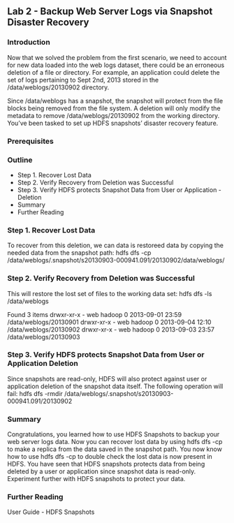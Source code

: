 ## Lab 2 - Backup Web Server Logs via Snapshot Disaster Recovery

### Introduction

Now that we solved the problem from the first scenario, we need to account for new data loaded into the web logs dataset, there could be an erroneous deletion of a file or directory. For example, an application could delete the set of logs pertaining to Sept 2nd, 2013 stored in the /data/weblogs/20130902 directory.

Since /data/weblogs has a snapshot, the snapshot will protect from the file blocks being removed from the file system. A deletion will only modify the metadata to remove /data/weblogs/20130902 from the working directory. You’ve been tasked to set up HDFS snapshots’ disaster recovery feature.

### Prerequisites

### Outline
- Step 1. Recover Lost Data
- Step 2. Verify Recovery from Deletion was Successful
- Step 3. Verify HDFS protects Snapshot Data from User or Application - Deletion
- Summary
- Further Reading

### Step 1. Recover Lost Data

To recover from this deletion, we can data is restoreed data by copying the needed data from the snapshot path:
hdfs dfs -cp /data/weblogs/.snapshot/s20130903-000941.091/20130902/data/weblogs/

### Step 2. Verify Recovery from Deletion was Successful

This will restore the lost set of files to the working data set:
hdfs dfs -ls /data/weblogs

Found 3 items
drwxr-xr-x   - web hadoop  	     0 2013-09-01 23:59 /data/weblogs/20130901
drwxr-xr-x   - web hadoop  	     0 2013-09-04 12:10 /data/weblogs/20130902
drwxr-xr-x   - web hadoop  	     0 2013-09-03 23:57 /data/weblogs/20130903

### Step 3. Verify HDFS protects Snapshot Data from User or Application Deletion
Since snapshots are read-only, HDFS will also protect against user or application deletion of the snapshot data itself. The following operation will fail:
hdfs dfs -rmdir /data/weblogs/.snapshot/s20130903-000941.091/20130902

### Summary

Congratulations, you learned how to use HDFS Snapshots to backup your web server logs data. Now you can recover lost data by using hdfs dfs -cp to make a replica from the data saved in the snapshot path. You now know how to use hdfs dfs -cp to double check the lost data is now present in HDFS. You have seen that HDFS snapshots protects data from being deleted by a user or application since snapshot data is read-only. Experiment further with HDFS snapshots to protect your data.

### Further Reading
User Guide - HDFS Snapshots
